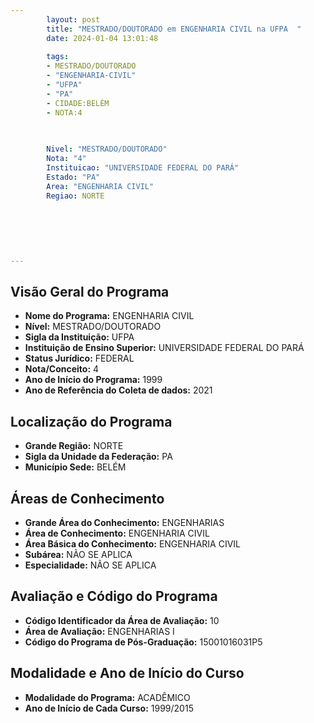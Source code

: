 ```yaml
---
        layout: post
        title: "MESTRADO/DOUTORADO em ENGENHARIA CIVIL na UFPA  "
        date: 2024-01-04 13:01:48
     
        tags:
        - MESTRADO/DOUTORADO
        - "ENGENHARIA-CIVIL"
        - "UFPA"
        - "PA"
        - CIDADE:BELÉM
        - NOTA:4
        
       

        Nivel: "MESTRADO/DOUTORADO"
        Nota: "4"
        Instituicao: "UNIVERSIDADE FEDERAL DO PARÁ"
        Estado: "PA"
        Area: "ENGENHARIA CIVIL"
        Regiao: NORTE
        
        
        
        
        
        
---
```

## Visão Geral do Programa
- **Nome do Programa:** ENGENHARIA CIVIL
- **Nível:** MESTRADO/DOUTORADO
- **Sigla da Instituição:** UFPA
- **Instituição de Ensino Superior:** UNIVERSIDADE FEDERAL DO PARÁ
- **Status Jurídico:** FEDERAL
- **Nota/Conceito:** 4
- **Ano de Início do Programa:** 1999
- **Ano de Referência do Coleta de dados:** 2021

## Localização do Programa
- **Grande Região:** NORTE
- **Sigla da Unidade da Federação:** PA
- **Município Sede:** BELÉM

## Áreas de Conhecimento
- **Grande Área do Conhecimento:** ENGENHARIAS
- **Área de Conhecimento:** ENGENHARIA CIVIL
- **Área Básica do Conhecimento:** ENGENHARIA CIVIL
- **Subárea:** NÃO SE APLICA
- **Especialidade:** NÃO SE APLICA

## Avaliação e Código do Programa
- **Código Identificador da Área de Avaliação:** 10
- **Área de Avaliação:** ENGENHARIAS I
- **Código do Programa de Pós-Graduação:** 15001016031P5


## Modalidade e Ano de Início do Curso
- **Modalidade do Programa:** ACADÊMICO
- **Ano de Início de Cada Curso:** 1999/2015
